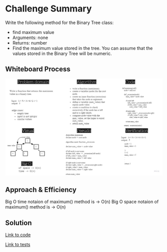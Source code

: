 # Challenge Summary
Write the following method for the Binary Tree class:
- find maximum value
- Arguments: none
- Returns: number
- Find the maximum value stored in the tree. You can assume that the values stored in the Binary Tree will be numeric.

## Whiteboard Process
![](trees-max.jpg)

## Approach & Efficiency
Big O time notaion of maximum() method is -> O(n)
Big O space notaion of maximum() method is -> O(n)

## Solution
[Link to code](./Trees/trees.py)

[Link to tests](./tests/test_trees.py) 
